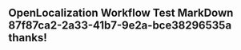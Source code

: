 <properties
ms.topic="hero-topic"
ms.test1="hero-topic"
ms.test2="test"/>

## OpenLocalization Workflow Test MarkDown 87f87ca2-2a33-41b7-9e2a-bce38296535a thanks!
